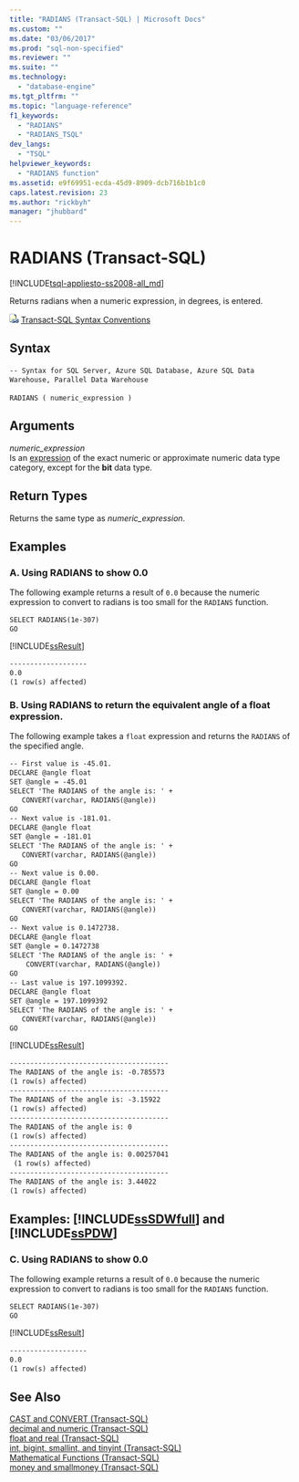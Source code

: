 ```yaml
---
title: "RADIANS (Transact-SQL) | Microsoft Docs"
ms.custom: ""
ms.date: "03/06/2017"
ms.prod: "sql-non-specified"
ms.reviewer: ""
ms.suite: ""
ms.technology: 
  - "database-engine"
ms.tgt_pltfrm: ""
ms.topic: "language-reference"
f1_keywords: 
  - "RADIANS"
  - "RADIANS_TSQL"
dev_langs: 
  - "TSQL"
helpviewer_keywords: 
  - "RADIANS function"
ms.assetid: e9f69951-ecda-45d9-8909-dcb716b1b1c0
caps.latest.revision: 23
ms.author: "rickbyh"
manager: "jhubbard"
---
```

# RADIANS (Transact-SQL)
[!INCLUDE[tsql-appliesto-ss2008-all_md](../../a9retired/includes/tsql-appliesto-ss2008-all-md.md)]

  Returns radians when a numeric expression, in degrees, is entered.  
  
 ![Topic link icon](../../a9notintoc/media/topic-link.gif "Topic link icon") [Transact-SQL Syntax Conventions](../../t-sql/language-elements/transact-sql-syntax-conventions-transact-sql.md)  
  
## Syntax  
  
```  
-- Syntax for SQL Server, Azure SQL Database, Azure SQL Data Warehouse, Parallel Data Warehouse  
  
RADIANS ( numeric_expression )  
```  
  
## Arguments  
 *numeric_expression*  
 Is an [expression](../../t-sql/language-elements/expressions-transact-sql.md) of the exact numeric or approximate numeric data type category, except for the **bit** data type.  
  
## Return Types  
 Returns the same type as *numeric_expression*.  
  
## Examples  
  
### A. Using RADIANS to show 0.0  
 The following example returns a result of `0.0` because the numeric expression to convert to radians is too small for the `RADIANS` function.  
  
```  
SELECT RADIANS(1e-307)  
GO  
```  
  
 [!INCLUDE[ssResult](../../relational-databases/includes/ssresult-md.md)]  
  
```  
-------------------   
0.0                        
(1 row(s) affected)  
```  
  
### B. Using RADIANS to return the equivalent angle of a float expression.  
 The following example takes a `float` expression and returns the `RADIANS` of the specified angle.  
  
```  
-- First value is -45.01.  
DECLARE @angle float  
SET @angle = -45.01  
SELECT 'The RADIANS of the angle is: ' +  
   CONVERT(varchar, RADIANS(@angle))  
GO  
-- Next value is -181.01.  
DECLARE @angle float  
SET @angle = -181.01  
SELECT 'The RADIANS of the angle is: ' +  
   CONVERT(varchar, RADIANS(@angle))  
GO  
-- Next value is 0.00.  
DECLARE @angle float  
SET @angle = 0.00  
SELECT 'The RADIANS of the angle is: ' +  
   CONVERT(varchar, RADIANS(@angle))  
GO  
-- Next value is 0.1472738.  
DECLARE @angle float  
SET @angle = 0.1472738  
SELECT 'The RADIANS of the angle is: ' +  
    CONVERT(varchar, RADIANS(@angle))  
GO  
-- Last value is 197.1099392.  
DECLARE @angle float  
SET @angle = 197.1099392  
SELECT 'The RADIANS of the angle is: ' +  
   CONVERT(varchar, RADIANS(@angle))  
GO  
```  
  
 [!INCLUDE[ssResult](../../relational-databases/includes/ssresult-md.md)]  
  
```  
---------------------------------------   
The RADIANS of the angle is: -0.785573                        
(1 row(s) affected)  
---------------------------------------   
The RADIANS of the angle is: -3.15922                         
(1 row(s) affected)  
---------------------------------------   
The RADIANS of the angle is: 0                                
(1 row(s) affected)  
---------------------------------------   
The RADIANS of the angle is: 0.00257041                       
 (1 row(s) affected)  
---------------------------------------   
The RADIANS of the angle is: 3.44022                          
(1 row(s) affected)  
```  
  
## Examples: [!INCLUDE[ssSDWfull](../../a9notintoc/includes/sssdwfull-md.md)] and [!INCLUDE[ssPDW](../../a9notintoc/includes/sspdw-md.md)]  
  
### C. Using RADIANS to show 0.0  
 The following example returns a result of `0.0` because the numeric expression to convert to radians is too small for the `RADIANS` function.  
  
```  
SELECT RADIANS(1e-307)  
GO  
```  
  
 [!INCLUDE[ssResult](../../relational-databases/includes/ssresult-md.md)]  
  
```  
-------------------   
0.0                        
(1 row(s) affected)  
```  
  
## See Also  
 [CAST and CONVERT &#40;Transact-SQL&#41;](../../t-sql/functions/cast-and-convert-transact-sql.md)   
 [decimal and numeric &#40;Transact-SQL&#41;](../../t-sql/data-types/decimal-and-numeric-transact-sql.md)   
 [float and real &#40;Transact-SQL&#41;](../../t-sql/data-types/float-and-real-transact-sql.md)   
 [int, bigint, smallint, and tinyint &#40;Transact-SQL&#41;](../../t-sql/data-types/int-bigint-smallint-and-tinyint-transact-sql.md)   
 [Mathematical Functions &#40;Transact-SQL&#41;](../../t-sql/functions/mathematical-functions-transact-sql.md)   
 [money and smallmoney &#40;Transact-SQL&#41;](../../t-sql/data-types/money-and-smallmoney-transact-sql.md)  
  
  

